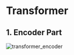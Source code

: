 <h1> Transformer </h1>
<h2> 1. Encoder Part</h2>

![transformer_encoder](https://github.com/MarsSeo/Build-My-Own-Models/assets/103374757/c39e50ac-09bb-45ba-846d-31fb54f1d8a6)



